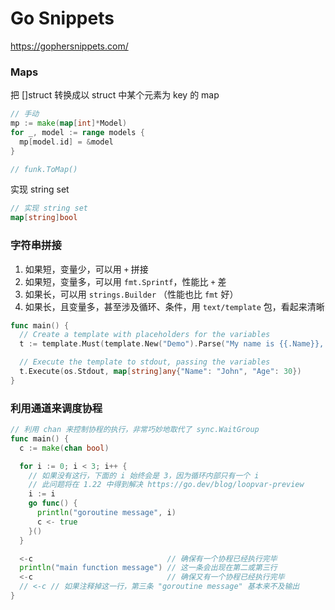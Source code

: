 # Go Snippets

https://gophersnippets.com/




### Maps

把 []struct 转换成以 struct 中某个元素为 key 的 map

```go
// 手动
mp := make(map[int]*Model)
for _, model := range models {
  mp[model.id] = &model
}

// funk.ToMap()
```

实现 string set

```go
// 实现 string set
map[string]bool
```



### 字符串拼接

1. 如果短，变量少，可以用 `+` 拼接
2. 如果短，变量多，可以用 `fmt.Sprintf`，性能比 `+` 差
3. 如果长，可以用 `strings.Builder` （性能也比 `fmt` 好）
4. 如果长，且变量多，甚至涉及循环、条件，用 `text/template` 包，看起来清晰

```go
func main() {
  // Create a template with placeholders for the variables
  t := template.Must(template.New("Demo").Parse("My name is {{.Name}}, I am {{.Age}} years old."))

  // Execute the template to stdout, passing the variables
  t.Execute(os.Stdout, map[string]any{"Name": "John", "Age": 30})
}
```

### 利用通道来调度协程

```go
// 利用 chan 来控制协程的执行，非常巧妙地取代了 sync.WaitGroup
func main() {
  c := make(chan bool)

  for i := 0; i < 3; i++ {
    // 如果没有这行，下面的 i 始终会是 3，因为循环内部只有一个 i
    // 此问题将在 1.22 中得到解决 https://go.dev/blog/loopvar-preview
    i := i
    go func() {
      println("goroutine message", i)
      c <- true
    }()
  }

  <-c                              // 确保有一个协程已经执行完毕
  println("main function message") // 这一条会出现在第二或第三行
  <-c                              // 确保又有一个协程已经执行完毕
  // <-c // 如果注释掉这一行，第三条 "goroutine message" 基本来不及输出
}
```

